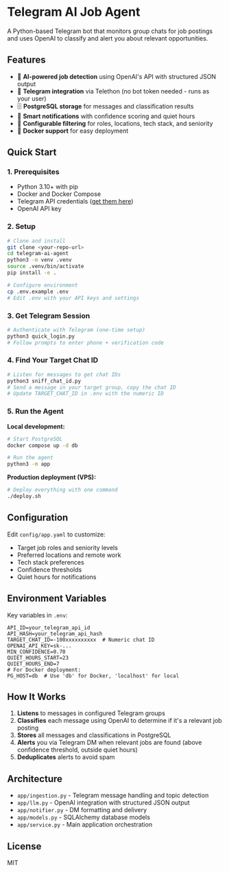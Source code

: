 # Telegram AI Job Agent

A Python-based Telegram bot that monitors group chats for job postings and uses OpenAI to classify and alert you about relevant opportunities.

## Features
- 🤖 **AI-powered job detection** using OpenAI's API with structured JSON output
- 📱 **Telegram integration** via Telethon (no bot token needed - runs as your user)
- 🗄️ **PostgreSQL storage** for messages and classification results
- 🔔 **Smart notifications** with confidence scoring and quiet hours
- 🎯 **Configurable filtering** for roles, locations, tech stack, and seniority
- 🐳 **Docker support** for easy deployment

## Quick Start

### 1. Prerequisites
- Python 3.10+ with pip
- Docker and Docker Compose
- Telegram API credentials ([get them here](https://my.telegram.org/apps))
- OpenAI API key

### 2. Setup
```bash
# Clone and install
git clone <your-repo-url>
cd telegram-ai-agent
python3 -m venv .venv
source .venv/bin/activate
pip install -e .

# Configure environment
cp .env.example .env
# Edit .env with your API keys and settings
```

### 3. Get Telegram Session
```bash
# Authenticate with Telegram (one-time setup)
python3 quick_login.py
# Follow prompts to enter phone + verification code
```

### 4. Find Your Target Chat ID
```bash
# Listen for messages to get chat IDs
python3 sniff_chat_id.py
# Send a message in your target group, copy the chat ID
# Update TARGET_CHAT_ID in .env with the numeric ID
```

### 5. Run the Agent

**Local development:**
```bash
# Start PostgreSQL
docker compose up -d db

# Run the agent
python3 -m app
```

**Production deployment (VPS):**
```bash
# Deploy everything with one command
./deploy.sh
```

## Configuration

Edit `config/app.yaml` to customize:
- Target job roles and seniority levels
- Preferred locations and remote work
- Tech stack preferences
- Confidence thresholds
- Quiet hours for notifications

## Environment Variables

Key variables in `.env`:
```env
API_ID=your_telegram_api_id
API_HASH=your_telegram_api_hash
TARGET_CHAT_ID=-100xxxxxxxxxx  # Numeric chat ID
OPENAI_API_KEY=sk-...
MIN_CONFIDENCE=0.70
QUIET_HOURS_START=23
QUIET_HOURS_END=7
# For Docker deployment:
PG_HOST=db  # Use 'db' for Docker, 'localhost' for local
```

## How It Works

1. **Listens** to messages in configured Telegram groups
2. **Classifies** each message using OpenAI to determine if it's a relevant job posting
3. **Stores** all messages and classifications in PostgreSQL
4. **Alerts** you via Telegram DM when relevant jobs are found (above confidence threshold, outside quiet hours)
5. **Deduplicates** alerts to avoid spam

## Architecture

- `app/ingestion.py` - Telegram message handling and topic detection
- `app/llm.py` - OpenAI integration with structured JSON output
- `app/notifier.py` - DM formatting and delivery
- `app/models.py` - SQLAlchemy database models
- `app/service.py` - Main application orchestration

## License

MIT